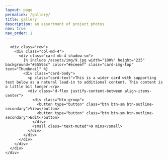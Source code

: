 ```yaml
---
layout: page
permalink: /gallery/
title: gallery
description: an assortment of project photos 
nav: true
nav_order: 1
---
```


<!-- _pages/gallery.md -->
<div class="gallery">
  <div class="album py-5 bg-light">
    <div class="container">

      <div class="row">
        <div class="col-md-4">
          <div class="card mb-4 shadow-sm">
            {% include /assets/img/9.jpg width="100%" height="225" background="#55595c" color="#eceeef" class="card-img-top" text="Thumbnail" %}
            <div class="card-body">
              <p class="card-text">This is a wider card with supporting text below as a natural lead-in to additional content. This content is a little bit longer.</p>
              <div class="d-flex justify-content-between align-items-center">
                <div class="btn-group">
                  <button type="button" class="btn btn-sm btn-outline-secondary">View</button>
                  <button type="button" class="btn btn-sm btn-outline-secondary">Edit</button>
                </div>
                <small class="text-muted">9 mins</small>
              </div>
            </div>
          </div>
        </div>
      </div>
    </div>
  </div>
</div>
